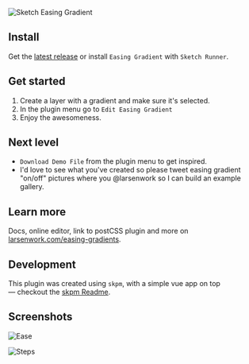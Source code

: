 ![Sketch Easing Gradient](https://github.com/larsenwork/sketch-easing-gradient/blob/master/docs/readme/banner_big.png?raw=true)

## Install

Get the [latest release](https://github.com/larsenwork/sketch-easing-gradient/releases/latest) or install `Easing Gradient` with `Sketch Runner`.

## Get started

1.  Create a layer with a gradient and make sure it's selected.
2.  In the plugin menu go to `Edit Easing Gradient`
3.  Enjoy the awesomeness.

## Next level

- `Download Demo File` from the plugin menu to get inspired.
- I'd love to see what you've created so please tweet easing gradient "on/off" pictures where you @larsenwork so I can build an example gallery.

## Learn more

Docs, online editor, link to postCSS plugin and more on [larsenwork.com/easing-gradients](https://larsenwork.com/easing-gradients/).

## Development

This plugin was created using `skpm`, with a simple vue app on top — checkout the [skpm Readme](https://github.com/skpm/skpm/blob/master/README.md).

## Screenshots

![Ease](https://github.com/larsenwork/sketch-easing-gradient/blob/master/docs/readme/banner_ease.png?raw=true)

![Steps](https://github.com/larsenwork/sketch-easing-gradient/blob/master/docs/readme/banner_steps.png?raw=true)
